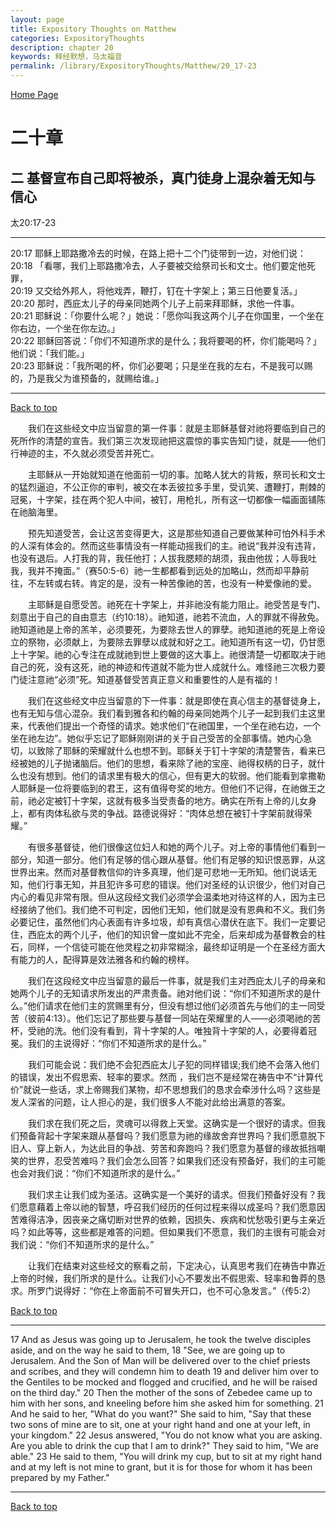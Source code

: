 ```yaml
---
layout: page
title: Expository Thoughts on Matthew
categories: ExpositoryThoughts
description: chapter 20
keywords: 释经默想，马太福音
permalink: /library/ExpositoryThoughts/Matthew/20_17-23
---
```

[ Home Page ]({{site.baseurl}}/index) <br>

<a name="0"></a>
# 二十章 

## 二 基督宣布自己即将被杀，真门徒身上混杂着无知与信心

太20:17-23

***

20:17 耶稣上耶路撒冷去的时候，在路上把十二个门徒带到一边，对他们说：<br>
20:18 「看哪，我们上耶路撒冷去，人子要被交给祭司长和文士。他们要定他死罪，<br>
20:19 又交给外邦人，将他戏弄，鞭打，钉在十字架上；第三日他要复活。」<br>
20:20 那时，西庇太儿子的母亲同她两个儿子上前来拜耶稣，求他一件事。<br>
20:21 耶稣说：「你要什么呢？」她说：「愿你叫我这两个儿子在你国里，一个坐在你右边，一个坐在你左边。」<br>
20:22 耶稣回答说：「你们不知道所求的是什么；我将要喝的杯，你们能喝吗？」他们说：「我们能。」<br>
20:23 耶稣说：「我所喝的杯，你们必要喝；只是坐在我的左右，不是我可以赐的，乃是我父为谁预备的，就赐给谁。」<br>

***

[Back to top](#0)

&emsp;&emsp;我们在这些经文中应当留意的第一件事：就是主耶稣基督对祂将要临到自己的死所作的清楚的宣告。我们第三次发现祂把这震惊的事实告知门徒，就是——他们行神迹的主，不久就必须受苦并死亡。

&emsp;&emsp;主耶稣从一开始就知道在他面前一切的事。加略人犹大的背叛，祭司长和文士的猛烈逼迫，不公正你的审判，被交在本丢彼拉多手里，受讥笑、遭鞭打，荆棘的冠冕，十字架，挂在两个犯人中间，被钉，用枪扎，所有这一切都像一幅画面铺陈在祂脑海里。

&emsp;&emsp;预先知道受苦，会让这苦变得更大，这是那些知道自己要做某种可怕外科手术的人深有体会的。然而这些事情没有一样能动摇我们的主。祂说“我并没有违背，也没有退后。人打我的背，我任他打；人拔我腮颊的胡须，我由他拔；人辱我吐我，我并不掩面。”（赛50:5-6）祂一生都都看到远处的加略山，然而却平静前往，不左转或右转。肯定的是，没有一种苦像祂的苦，也没有一种爱像祂的爱。

&emsp;&emsp;主耶稣是自愿受苦。祂死在十字架上，并非祂没有能力阻止。祂受苦是专门、刻意出于自己的自由意志（约10:18）。祂知道，祂若不流血，人的罪就不得赦免。祂知道祂是上帝的羔羊，必须要死，为要除去世人的罪孽。祂知道祂的死是上帝设立的祭物，必须献上，为要除去罪孽以成就和好之工。祂知道所有这一切，仍甘愿上十字架。祂的心专注在成就祂到世上要做的这大事上。祂很清楚一切都取决于祂自己的死，没有这死，祂的神迹和传道就不能为世人成就什么。难怪祂三次极力要门徒注意祂“必须”死。知道基督受苦真正意义和重要性的人是有福的！

&emsp;&emsp;我们在这些经文中应当留意的下一件事：就是即使在真心信主的基督徒身上，也有无知与信心混杂。我们看到雅各和约翰的母亲同她两个儿子一起到我们主这里来，代表他们提出一个奇怪的请求。她求他们“在祂国里，一个坐在祂右边，一个坐在祂左边”。她似乎忘记了耶稣刚刚讲的关于自己受苦的全部事情。她内心急切，以致除了耶稣的荣耀就什么也想不到。耶稣关于钉十字架的清楚警告，看来已经被她的儿子抛诸脑后。他们的思想，看来除了祂的宝座、祂得权柄的日子，就什么也没有想到。他们的请求里有极大的信心，但有更大的软弱。他们能看到拿撒勒人耶稣是一位将要临到的君王，这有值得夸奖的地方。但他们不记得，在祂做王之前，祂必定被钉十字架，这就有极多当受责备的地方。确实在所有上帝的儿女身上，都有肉体私欲与灵的争战。路德说得好：“肉体总想在被钉十字架前就得荣耀。”

&emsp;&emsp;有很多基督徒，他们很像这位妇人和她的两个儿子。对上帝的事情他们看到一部分，知道一部分。他们有足够的信心跟从基督。他们有足够的知识恨恶罪，从这世界出来。然而对基督教信仰的许多真理，他们是可悲地一无所知。他们说话无知，他们行事无知，并且犯许多可悲的错误。他们对圣经的认识很少，他们对自己内心的看见非常有限。但从这段经文我们必须学会温柔地对待这样的人，因为主已经接纳了他们。我们绝不可判定，因他们无知，他们就是没有恩典和不义。我们务必要记住，虽然他们内心表面有许多垃圾，却有真信心潜伏在底下。我们一定要记住，西庇太的两个儿子，他们的知识曾一度如此不完全，后来却成为基督教会的柱石，同样，一个信徒可能在他灵程之初非常糊涂，最终却证明是一个在圣经方面大有能力的人，配得算是效法雅各和约翰的榜样。 

&emsp;&emsp;我们在这段经文中应当留意的最后一件事，就是我们主对西庇太儿子的母亲和她两个儿子的无知请求所发出的严肃责备。祂对他们说：“你们不知道所求的是什么。”他们请求在他们主的赏赐里有分，但没有想过他们必须首先与他们的主一同受苦（彼前4:13）。他们忘记了那些要与基督一同站在荣耀里的人——必须喝祂的苦杯，受祂的洗。他们没有看到，背十字架的人。唯独背十字架的人，必要得着冠冕。我们的主说得好：“你们不知道所求的是什么。”

&emsp;&emsp;我们可能会说：我们绝不会犯西庇太儿子犯的同样错误;我们绝不会落入他们的错误，发出不假思索、轻率的要求。然而 ，我们岂不是经常在祷告中不“计算代价”就说一些话，求上帝赐我们某物，却不思想我们的恳求会牵涉什么吗？这些是发人深省的问题，让人担心的是，我们很多人不能对此给出满意的答案。

&emsp;&emsp;我们求在我们死之后，灵魂可以得救上天堂。这确实是一个很好的请求。但我们预备背起十字架来跟从基督吗？我们愿意为祂的缘故舍弃世界吗？我们愿意脱下旧人、穿上新人，为达此目的争战、劳苦和奔跑吗？我们愿意为基督的缘故抵挡嘲笑的世界，忍受苦难吗？我们会怎么回答？如果我们还没有预备好，我们的主可能也会对我们说：“你们不知道所求的是什么。”

&emsp;&emsp;我们求主让我们成为圣洁。这确实是一个美好的请求。但我们预备好没有？我们愿意藉着上帝以祂的智慧，呼召我们经历的任何过程来得以成圣吗？我们愿意因苦难得洁净，因丧亲之痛切断对世界的依赖，因损失、疾病和忧愁吸引更与主亲近吗？如此等等，这些都是难答的问题。但如果我们不愿意，我们的主很有可能会对我们说：“你们不知道所求的是什么。”

&emsp;&emsp;让我们在结束对这些经文的察看之前，下定决心，认真思考我们在祷告中靠近上帝的时候，我们所求的是什么。让我们小心不要发出不假思索、轻率和鲁莽的恳求。所罗门说得好：“你在上帝面前不可冒失开口，也不可心急发言。”（传5:2）

[Back to top](#0)

***

17 And as Jesus was going up to Jerusalem, he took the twelve disciples aside, and on the way he said to them, 18 "See, we are going up to Jerusalem. And the Son of Man will be delivered over to the chief priests and scribes, and they will condemn him to death 19 and deliver him over to the Gentiles to be mocked and flogged and crucified, and he will be raised on the third day." 20 Then the mother of the sons of Zebedee came up to him with her sons, and kneeling before him she asked him for something. 21 And he said to her, "What do you want?" She said to him, "Say that these two sons of mine are to sit, one at your right hand and one at your left, in your kingdom." 22 Jesus answered, "You do not know what you are asking. Are you able to drink the cup that I am to drink?" They said to him, "We are able." 23 He said to them, "You will drink my cup, but to sit at my right hand and at my left is not mine to grant, but it is for those for whom it has been prepared by my Father."

***

[Back to top](#0)
